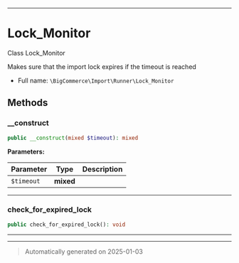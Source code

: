 ***

# Lock_Monitor

Class Lock_Monitor

Makes sure that the import lock expires if the timeout is reached

* Full name: `\BigCommerce\Import\Runner\Lock_Monitor`




## Methods


### __construct



```php
public __construct(mixed $timeout): mixed
```








**Parameters:**

| Parameter | Type | Description |
|-----------|------|-------------|
| `$timeout` | **mixed** |  |





***

### check_for_expired_lock



```php
public check_for_expired_lock(): void
```












***


***
> Automatically generated on 2025-01-03
